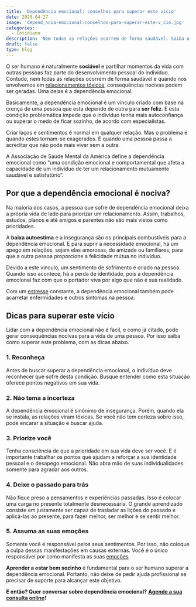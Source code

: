 ```yaml
---
title: 'Dependência emocional: conselhos para superar este vício'
date: 2020-04-27
image: 'depend_ncia-emocional-conselhos-para-superar-este-v_cio.jpg'
categories:
  - Cotidiano
description: 'Nem todas as relações ocorrem de forma saudável. Saiba o que é dependência emocional clicando aqui!'
draft: false
type: blog
---
```


O ser humano é naturalmente **sociável** e partilhar momentos da vida com outras pessoas faz parte do desenvolvimento pessoal do indivíduo. Contudo, nem todas as relações ocorrem de forma saudável e quando nos envolvemos em [relacionamentos tóxicos](/relacionamento-toxico-entenda-se-voce-esta-em-um/), consequências nocivas podem ser geradas. Uma delas é a dependência emocional.

Basicamente, a dependência emocional é um vínculo criado com base na crença de uma pessoa que esta depende de outra para **ser feliz**. E esta condição problemática impede que o indivíduo tenha mais autoconfiança ou superar o medo de ficar sozinho, de acordo com especialistas.

Criar laços e sentimentos é normal em qualquer relação. Mas o problema é quando estes tornam-se exagerados. E quando uma pessoa passa a acreditar que não pode mais viver sem a outra.

A Associação de Saúde Mental da América define a dependência emocional como “uma condição emocional e comportamental que afeta a capacidade de um indivíduo de ter um relacionamento mutuamente saudável e satisfatório”.

## **Por que a dependência emocional é nociva?**

Na maioria dos casos, a pessoa que sofre de dependência emocional deixa a própria vida de lado para priorizar um relacionamento. Assim, trabalhos, estudos, planos e até amigos e parentes não são mais vistos como prioridades.

A **baixa autoestima** e a insegurança são os principais combustíveis para a dependência emocional. E para suprir a necessidade emocional, há um apego em relações, sejam elas amorosas, de amizade ou familiares, para que a outra pessoa proporcione a felicidade mútua no indivíduo.

Devido a este vínculo, um sentimento de sofrimento é criado na pessoa. Quando isso acontece, há a perda de identidade, pois a dependência emocional faz com que o portador viva por algo que não é sua realidade.

Com um [estresse](/?s=estresse) constante, a dependência emocional também pode acarretar enfermidades e outros sintomas na pessoa.

## **Dicas para superar este vício**

Lidar com a dependência emocional não é fácil, e como já citado, pode gerar consequências nocivas para a vida de uma pessoa. Por isso saiba como superar este problema, com as dicas abaixo.

### **1. Reconheça**

Antes de buscar superar a dependência emocional, o indivíduo deve reconhecer que sofre desta condição. Busque entender como esta situação oferece pontos negativos em sua vida.

### **2. Não tema a incerteza**

A dependência emocional é sinônimo de insegurança. Porém, quando ela se instala, as relações viram tóxicas. Se você não tem certeza sobre isso, pode encarar a situação e buscar ajuda.

### **3. Priorize você**

Tenha consciência de que a prioridade em sua vida deve ser você. E é importante trabalhar os pontos que ajudam a reforçar a sua identidade pessoal e o desapego emocional. Não abra mão de suas individualidades somente para agradar aos outros.

### **4. Deixe o passado para trás**

Não fique preso a pensamentos e experiências passadas. Isso é colocar uma carga no presente totalmente desnecessária. O grande aprendizado consiste em justamente ser capaz de trasladar as lições do passado e aplicá-las ao presente, para fazer melhor, ser melhor e se sentir melhor.

### **5. Assuma as suas emoções**

Somente você é responsável pelos seus sentimentos. Por isso, não coloque a culpa dessas manifestações em causas externas. Você é o único responsável por como manifesta as suas [emoções](/como-controlar-suas-emocoes/).

**Aprender a estar bem sozinho** é fundamental para o ser humano superar a dependência emocional. Portanto, não deixe de pedir ajuda profissional se precisar de suporte para alcançar este objetivo.

**E então? Quer conversar sobre dependência emocional?** [**Agende a sua consulta online**](/contato/)**!**
